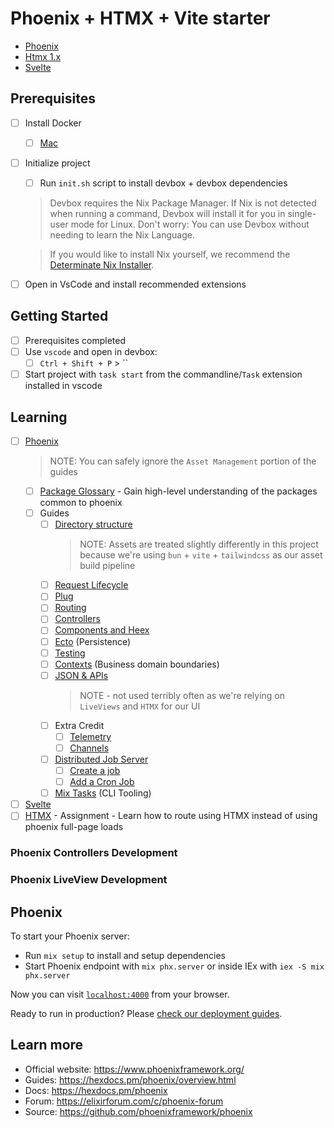 # Phoenix + HTMX + Vite starter
- [Phoenix](https://www.phoenixframework.org/)
- [Htmx 1.x](https://htmx.org)
- [Svelte](https://svelte.dev/)
## Prerequisites
- [ ] Install Docker
  - [ ] [Mac](https://docs.docker.com/desktop/setup/install/mac-install/)
- [ ] Initialize project
  - [ ] Run `init.sh` script to install devbox + devbox dependencies
  > Devbox requires the Nix Package Manager. If Nix is not detected when running a command, Devbox will install it for you in single-user mode for Linux. Don't worry: You can use Devbox without needing to learn the Nix Language.

  > If you would like to install Nix yourself, we recommend the [Determinate Nix Installer](https://determinate.systems/posts/determinate-nix-installer/).
- [ ] Open in VsCode and install recommended extensions
## Getting Started
- [ ] Prerequisites completed
- [ ] Use `vscode` and open in devbox:
  - [ ] `Ctrl + Shift + P` > ``
- [ ] Start project with `task start` from the commandline/`Task` extension installed in vscode

## Learning
- [ ] [Phoenix](https://hexdocs.pm/phoenix)
  > NOTE: You can safely ignore the `Asset Management` portion of the guides
  - [ ] [Package Glossary](https://hexdocs.pm/phoenix/packages_glossary.html) - Gain high-level understanding of the packages common to phoenix
  - [ ] Guides
    - [ ] [Directory structure](https://hexdocs.pm/phoenix/directory_structure.html) 
      > NOTE: Assets are treated slightly differently in this project because we're using `bun` + `vite` + `tailwindcss` as our asset build pipeline
    - [ ] [Request Lifecycle](https://hexdocs.pm/phoenix/request_lifecycle.html)
    - [ ] [Plug](https://hexdocs.pm/phoenix/plug.html)
    - [ ] [Routing](https://hexdocs.pm/phoenix/routing.html) 
    - [ ] [Controllers](https://hexdocs.pm/phoenix/controllers.html)
    - [ ] [Components and Heex](https://hexdocs.pm/phoenix/components.html)
    - [ ] [Ecto](https://hexdocs.pm/phoenix/ecto.html) (Persistence)
    - [ ] [Testing](https://hexdocs.pm/phoenix/testing.html)
    - [ ] [Contexts](https://hexdocs.pm/phoenix/contexts.html) (Business domain boundaries)
    - [ ] [JSON & APIs](https://hexdocs.pm/phoenix/json_and_apis.html)
      > NOTE - not used terribly often as we're relying on `LiveViews` and `HTMX` for our UI
    - [ ] Extra Credit
      - [ ] [Telemetry](https://hexdocs.pm/phoenix/telemetry.html)
      - [ ] [Channels](https://hexdocs.pm/phoenix/channels.html)
    - [ ] [Distributed Job Server](https://hexdocs.pm/oban/Oban.html)
      - [ ] [Create a job](https://hexdocs.pm/oban/Oban.html#module-defining-workers)
      - [ ] [Add a Cron Job](https://hexdocs.pm/oban/Oban.Plugins.Cron.html#module-using-the-plugin)
    - [ ] [Mix Tasks](https://hexdocs.pm/phoenix/mix_tasks.html) (CLI Tooling)
- [ ] [Svelte](https://svelte.dev/tutorial/svelte/welcome-to-svelte)
- [ ] [HTMX](https://htmx.org/docs/) - Assignment - Learn how to route using HTMX instead of using phoenix full-page loads
### Phoenix Controllers Development
### Phoenix LiveView Development <!-- TODO: Add LiveView support -->


## Phoenix

To start your Phoenix server:

  * Run `mix setup` to install and setup dependencies
  * Start Phoenix endpoint with `mix phx.server` or inside IEx with `iex -S mix phx.server`

Now you can visit [`localhost:4000`](http://localhost:4000) from your browser.

Ready to run in production? Please [check our deployment guides](https://hexdocs.pm/phoenix/deployment.html).

## Learn more

  * Official website: https://www.phoenixframework.org/
  * Guides: https://hexdocs.pm/phoenix/overview.html
  * Docs: https://hexdocs.pm/phoenix
  * Forum: https://elixirforum.com/c/phoenix-forum
  * Source: https://github.com/phoenixframework/phoenix
